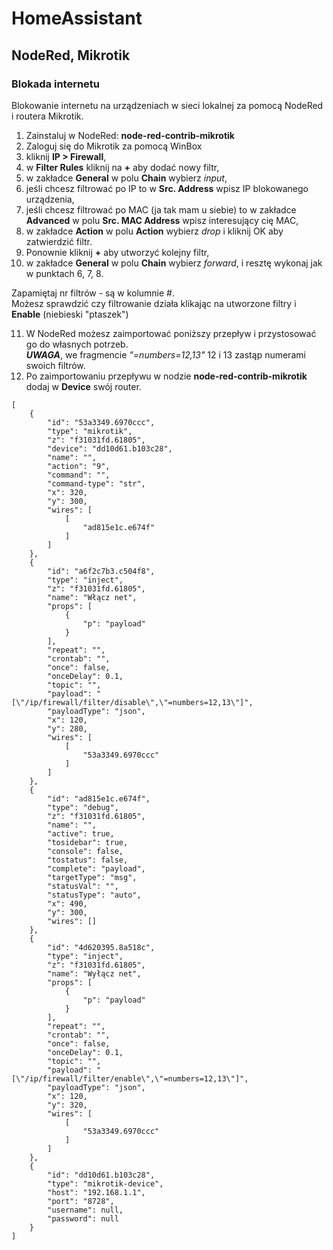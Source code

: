 # HomeAssistant
## NodeRed, Mikrotik
### Blokada internetu

Blokowanie internetu na urządzeniach w sieci lokalnej za pomocą NodeRed i routera Mikrotik.

1. Zainstaluj w NodeRed: __node-red-contrib-mikrotik__
2. Zaloguj się do Mikrotik za pomocą WinBox
3. kliknij __IP > Firewall__,
4. w __Filter Rules__ kliknij na __+__ aby dodać nowy filtr,
5. w zakładce __General__ w polu __Chain__ wybierz _input_,
6. jeśli chcesz filtrować po IP to w __Src. Address__ wpisz IP blokowanego urządzenia,
7. jeśli chcesz filtrować po MAC (ja tak mam u siebie) to w zakładce __Advanced__ w polu __Src. MAC Address__ wpisz interesujący cię MAC,
8. w zakładce __Action__ w polu __Action__ wybierz _drop_ i kliknij OK aby zatwierdzić filtr.
9. Ponownie kliknij __+__ aby utworzyć kolejny filtr,
10. w zakładce __General__ w polu __Chain__ wybierz _forward_, i resztę wykonaj jak w punktach 6, 7, 8.
  
Zapamiętaj nr filtrów - są w kolumnie #.<br />
Możesz sprawdzić czy filtrowanie działa klikając na utworzone filtry i __Enable__ (niebieski "ptaszek")
  
11. W NodeRed możesz zaimportować poniższy przepływ i przystosować go do własnych potrzeb.\
_**UWAGA**_, we fragmencie _"=numbers=12,13\"_ 12 i 13 zastąp numerami swoich filtrów.
12. Po zaimportowaniu przepływu w nodzie __node-red-contrib-mikrotik__ dodaj w __Device__ swój router.
```
[
    {
        "id": "53a3349.6970ccc",
        "type": "mikrotik",
        "z": "f31031fd.61805",
        "device": "dd10d61.b103c28",
        "name": "",
        "action": "9",
        "command": "",
        "command-type": "str",
        "x": 320,
        "y": 300,
        "wires": [
            [
                "ad815e1c.e674f"
            ]
        ]
    },
    {
        "id": "a6f2c7b3.c504f8",
        "type": "inject",
        "z": "f31031fd.61805",
        "name": "Włącz net",
        "props": [
            {
                "p": "payload"
            }
        ],
        "repeat": "",
        "crontab": "",
        "once": false,
        "onceDelay": 0.1,
        "topic": "",
        "payload": "[\"/ip/firewall/filter/disable\",\"=numbers=12,13\"]",
        "payloadType": "json",
        "x": 120,
        "y": 280,
        "wires": [
            [
                "53a3349.6970ccc"
            ]
        ]
    },
    {
        "id": "ad815e1c.e674f",
        "type": "debug",
        "z": "f31031fd.61805",
        "name": "",
        "active": true,
        "tosidebar": true,
        "console": false,
        "tostatus": false,
        "complete": "payload",
        "targetType": "msg",
        "statusVal": "",
        "statusType": "auto",
        "x": 490,
        "y": 300,
        "wires": []
    },
    {
        "id": "4d620395.8a518c",
        "type": "inject",
        "z": "f31031fd.61805",
        "name": "Wyłącz net",
        "props": [
            {
                "p": "payload"
            }
        ],
        "repeat": "",
        "crontab": "",
        "once": false,
        "onceDelay": 0.1,
        "topic": "",
        "payload": "[\"/ip/firewall/filter/enable\",\"=numbers=12,13\"]",
        "payloadType": "json",
        "x": 120,
        "y": 320,
        "wires": [
            [
                "53a3349.6970ccc"
            ]
        ]
    },
    {
        "id": "dd10d61.b103c28",
        "type": "mikrotik-device",
        "host": "192.168.1.1",
        "port": "8728",
        "username": null,
        "password": null
    }
]
```
